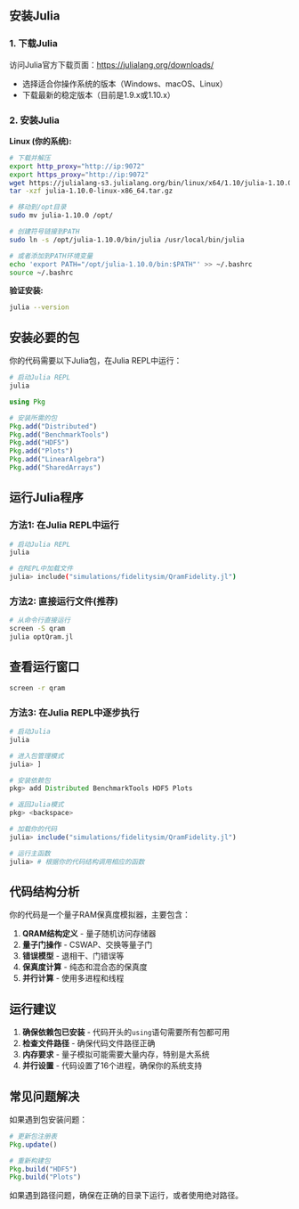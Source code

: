 
## 安装Julia

### 1. 下载Julia
访问Julia官方下载页面：https://julialang.org/downloads/
- 选择适合你操作系统的版本（Windows、macOS、Linux）
- 下载最新的稳定版本（目前是1.9.x或1.10.x）

### 2. 安装Julia
**Linux (你的系统):**
```bash
# 下载并解压
export http_proxy="http://ip:9072"
export https_proxy="http://ip:9072"
wget https://julialang-s3.julialang.org/bin/linux/x64/1.10/julia-1.10.0-linux-x86_64.tar.gz
tar -xzf julia-1.10.0-linux-x86_64.tar.gz

# 移动到/opt目录
sudo mv julia-1.10.0 /opt/

# 创建符号链接到PATH
sudo ln -s /opt/julia-1.10.0/bin/julia /usr/local/bin/julia

# 或者添加到PATH环境变量
echo 'export PATH="/opt/julia-1.10.0/bin:$PATH"' >> ~/.bashrc
source ~/.bashrc
```

**验证安装:**
```bash
julia --version
```

## 安装必要的包

你的代码需要以下Julia包，在Julia REPL中运行：
```bash
# 启动Julia REPL
julia
```


```julia
using Pkg

# 安装所需的包
Pkg.add("Distributed")
Pkg.add("BenchmarkTools") 
Pkg.add("HDF5")
Pkg.add("Plots")
Pkg.add("LinearAlgebra")
Pkg.add("SharedArrays")
```

## 运行Julia程序

### 方法1: 在Julia REPL中运行
```bash
# 启动Julia REPL
julia

# 在REPL中加载文件
julia> include("simulations/fidelitysim/QramFidelity.jl")
```

### 方法2: 直接运行文件(推荐)
```bash
# 从命令行直接运行
screen -S qram
julia optQram.jl
```

## 查看运行窗口
```bash
screen -r qram
```

### 方法3: 在Julia REPL中逐步执行
```julia
# 启动Julia
julia

# 进入包管理模式
julia> ]

# 安装依赖包
pkg> add Distributed BenchmarkTools HDF5 Plots

# 返回Julia模式
pkg> <backspace>

# 加载你的代码
julia> include("simulations/fidelitysim/QramFidelity.jl")

# 运行主函数
julia> # 根据你的代码结构调用相应的函数
```

## 代码结构分析

你的代码是一个量子RAM保真度模拟器，主要包含：

1. **QRAM结构定义** - 量子随机访问存储器
2. **量子门操作** - CSWAP、交换等量子门
3. **错误模型** - 退相干、门错误等
4. **保真度计算** - 纯态和混合态的保真度
5. **并行计算** - 使用多进程和线程

## 运行建议

1. **确保依赖包已安装** - 代码开头的`using`语句需要所有包都可用
2. **检查文件路径** - 确保代码文件路径正确
3. **内存要求** - 量子模拟可能需要大量内存，特别是大系统
4. **并行设置** - 代码设置了16个进程，确保你的系统支持

## 常见问题解决

如果遇到包安装问题：
```julia
# 更新包注册表
Pkg.update()

# 重新构建包
Pkg.build("HDF5")
Pkg.build("Plots")
```

如果遇到路径问题，确保在正确的目录下运行，或者使用绝对路径。

